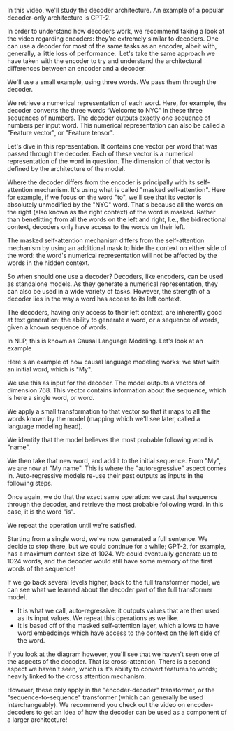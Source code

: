 In this video, we'll study the decoder architecture. An example of a popular decoder-only architecture is GPT-2.

In order to understand how decoders work, we recommend taking a look at the video regarding encoders: they're extremely similar to decoders. One can use a decoder for most of the same tasks as an encoder, albeit with, generally, a little loss of performance. 
Let's take the same approach we have taken with the encoder to try and understand the architectural differences between an encoder and a decoder.

We'll use a small example, using three words. We pass them through the decoder.

We retrieve a numerical representation of each word. Here, for example, the decoder converts the three words “Welcome to NYC” in these three sequences of numbers. The decoder outputs exactly one sequence of numbers per input word.
This numerical representation can also be called a "Feature vector", or "Feature tensor".

Let's dive in this representation. It contains one vector per word that was passed through the decoder. Each of these vector is a numerical representation of the word in question. The dimension of that vector is defined by the architecture of the model.

Where the decoder differs from the encoder is principally with its self-attention mechanism. It's using what is called "masked self-attention". Here for example, if we focus on the word "to", we'll see that its vector is absolutely unmodified by the "NYC" word.
That's because all the words on the right (also known as the right context) of the word is masked. Rather than benefitting from all the words on the left and right, I.e., the bidirectional context, decoders only have access to the words on their left.

The masked self-attention mechanism differs from the self-attention mechanism by using an additional mask to hide the context on either side of the word: the word's numerical representation will not be affected by the words in the hidden context.

So when should one use a decoder? Decoders, like encoders, can be used as standalone models. As they generate a numerical representation, they can also be used in a wide variety of tasks. However, the strength of a decoder lies in the way a word has access to its left context.

The decoders, having only access to their left context, are inherently good at text generation: the ability to generate a word, or a sequence of words, given a known sequence of words.

In NLP, this is known as Causal Language Modeling. Let's look at an example

Here's an example of how causal language modeling works: we start with an initial word, which is "My".

We use this as input for the decoder. The model outputs a vectors of dimension 768. This vector contains information about the sequence, which is here a single word, or word.

We apply a small transformation to that vector so that it maps to all the words known by the model (mapping which we'll see later, called a language modeling head).

We identify that the model believes the most probable following word is "name".

We then take that new word, and add it to the initial sequence. From "My", we are now at "My name". This is where the "autoregressive" aspect comes in. Auto-regressive models re-use their past outputs as inputs in the following steps.

Once again, we do that the exact same operation: we cast that sequence through the decoder, and retrieve the most probable following word. In this case, it is the word "is".

We repeat the operation until we're satisfied.

Starting from a single word, we've now generated a full sentence. We decide to stop there, but we could continue for a while; GPT-2, for example, has a maximum context size of 1024. We could eventually generate up to 1024 words, and the decoder would still have some memory of the first words of the sequence!

 If we go back several levels higher, back to the full transformer model, we can see what we learned about the decoder part of the full transformer model.

- It is what we call, auto-regressive: it outputs values that are then used as its input values. We repeat this operations as we like.
- It is based off of the masked self-attention layer, which allows to have word embeddings which have access to the context on the left side of the word.

If you look at the diagram however, you'll see that we haven't seen one of the aspects of the decoder. That is: cross-attention. There is a second aspect we haven't seen, which is it's ability to convert features to words; heavily linked to the cross attention mechanism.

However, these only apply in the "encoder-decoder" transformer, or the "sequence-to-sequence" transformer (which can generally be used interchangeably). We recommend you check out the video on encoder-decoders to get an idea of how the decoder can be used as a component of a larger architecture!